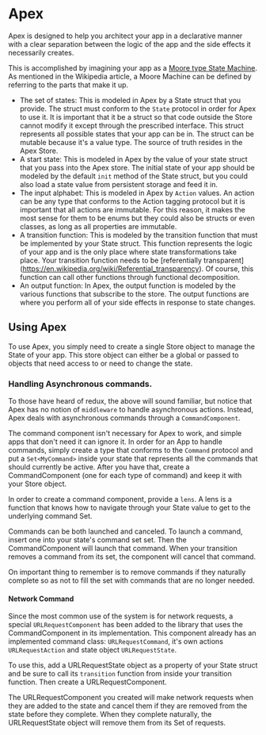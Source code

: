 # Apex

Apex is designed to help you architect your app in a declarative manner with a clear separation between the logic of the app and the side effects it necessarily creates.

This is accomplished by imagining your app as a [Moore type State Machine](https://en.wikipedia.org/wiki/Moore_machine). As mentioned in the Wikipedia article, a Moore Machine can be defined by referring to the parts that make it up.

 - The set of states: This is modeled in Apex by a State struct that you provide. The struct must conform to the `State` protocol in order for Apex to use it. It is important that it be a struct so that code outside the Store cannot modify it except through the prescribed interface. This struct represents all possible states that your app can be in. The struct can be mutable because it's a value type. The source of truth resides in the Apex Store.
 - A start state: This is modeled in Apex by the value of your state struct that you pass into the Apex store. The initial state of your app should be modeled by the default `init` method of the State struct, but you could also load a state value from persistent storage and feed it in.
 - The input alphabet: This is modeled in Apex by `Action` values. An action can be any type that conforms to the Action tagging protocol but it is important that all actions are immutable. For this reason, it makes the most sense for them to be enums but they could also be structs or even classes, as long as all properties are immutable.
 - A transition function: This is modeled by the transition function that must be implemented by your State struct. This function represents the logic of your app and is the only place where state transformations take place. Your transition function needs to be [referentially transparent] (https://en.wikipedia.org/wiki/Referential_transparency). Of course, this function can call other functions through functional decomposition.
 - An output function: In Apex, the output function is modeled by the various functions that subscribe to the store. The output functions are where you perform all of your side effects in response to state changes.
 
## Using Apex
To use Apex, you simply need to create a single Store object to manage the State of your app. This store object can either be a global or passed to objects that need access to or need to change the state.

### Handling Asynchronous commands.

To those have heard of redux, the above will sound  familiar, but notice that Apex has no notion of `middleware` to handle asynchronous actions. Instead, Apex deals with asynchronous commands through a `CommandComponent`.

The command component isn't necessary for Apex to work, and simple apps that don't need it can ignore it. In order for an App to handle commands, simply create a type that conforms to the `Command` protocol and put a `Set<MyCommand>` inside your state that represents all the commands that should currently be active. After you have that, create a CommandComponent (one for each type of command) and keep it with your Store object.

In order to create a command component, provide a `lens`. A lens is a function that knows how to navigate through your State value to get to the underlying command Set.

Commands can be both launched and canceled. To launch a command, insert one into your state's command set set. Then the CommandComponent will launch that command. When your transition removes a command from its set, the component will cancel that command.

On important thing to remember is to remove commands if they naturally complete so as not to fill the set with commands that are no longer needed.

#### Network Command

Since the most common use of the system is for network requests, a special `URLRequestComponent` has been added to the library that uses the CommandComponent in its implementation. This component already has an implemented command class: `URLRequestCommand`, it's own actions `URLRequestAction` and state object `URLRequestState`.

To use this, add a URLRequestState object as a property of your State struct and be sure to call its `transition` function from inside your transition function. Then create a URLRequestComponent.

The URLRequestComponent you created will make network requests when they are added to the state and cancel them if they are removed from the state before they complete. When they complete naturally, the URLRequestState object will remove them from its Set of requests.

